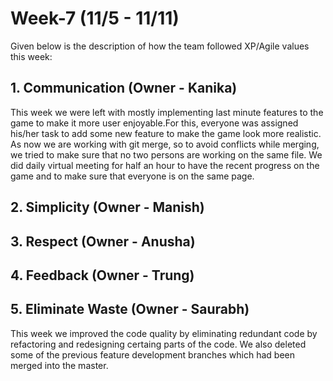 # Week-7 (11/5 - 11/11)

Given below is the description of how the team followed XP/Agile values this week:

## 1. Communication (Owner - Kanika)
This week we were left with mostly implementing last minute features to the game to make it more user enjoyable.For this, everyone was assigned his/her task to add some new feature to make the game look more realistic. As now we are working with git merge, so to avoid conflicts while merging, we tried to make sure that no two persons are working on the same file. We did daily virtual meeting for half an hour to have the recent progress on the game and to make sure that everyone is on the same page.

## 2. Simplicity (Owner - Manish)


## 3. Respect (Owner - Anusha)


## 4. Feedback (Owner - Trung)

## 5. Eliminate Waste (Owner - Saurabh)
This week we improved the code quality by eliminating redundant code by refactoring and redesigning certaing parts of the code. 
We also deleted some of the previous feature development branches which had been merged into the master.
